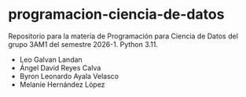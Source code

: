 # programacion-ciencia-de-datos

Repositorio para la materia de Programación para Ciencia de Datos del grupo 3AM1 del semestre 2026-1. Python 3.11.

- Leo Galvan Landan  
- Ángel David Reyes Calva  
- Byron Leonardo Ayala Velasco  
- Melanie Hernández López
